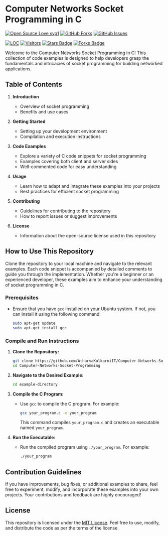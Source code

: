# Computer Networks Socket Programming in C

[![Open Source Love svg1](https://badges.frapsoft.com/os/v1/open-source.svg?v=103)](#)
[![GitHub Forks](https://img.shields.io/github/forks/AtharvaKulkarniIT/Computer-Networks-Socket-Programming.svg?style=social&label=Fork&maxAge=2592000)](https://www.github.com/AtharvaKulkarniIT/Computer-Networks-Socket-Programming/fork)
[![GitHub Issues](https://img.shields.io/github/issues/AtharvaKulkarniIT/Travelscapes.svg?style=flat&label=Issues&maxAge=2592000)](https://www.github.com/AtharvaKulkarniIT/Computer-Networks-Socket-Programming/issues)

<a href="https://github.com/AtharvaKulkarniIT/Computer-Networks-Socket-Programming"><img src="https://sloc.xyz/github/AtharvaKulkarniIT/Computer-Networks-Socket-Programming" alt="LOC"/></a>
<a href="https://github.com/AtharvaKulkarniIT/Computer-Networks-Socket-Programming"><img src="https://visitor-badge.laobi.icu/badge?page_id=AtharvaKulkarniIT.Computer-Networks-Socket-Programming" alt="Visitors"/></a>
<a href="https://github.com/AtharvaKulkarniIT/Computer-Networks-Socket-Programming/stargazers"><img src="https://img.shields.io/github/stars/AtharvaKulkarniIT/Computer-Networks-Socket-Programming" alt="Stars Badge"/></a>
<a href="https://github.com/AtharvaKulkarniIT/Computer-Networks-Socket-Programming/network/members"><img src="https://img.shields.io/github/forks/AtharvaKulkarniIT/Computer-Networks-Socket-Programming" alt="Forks Badge"/></a>

Welcome to the Computer Networks Socket Programming in C! This collection of code examples is designed to help developers grasp the fundamentals and intricacies of socket programming for building networked applications.

## Table of Contents

1. **Introduction**
   - Overview of socket programming
   - Benefits and use cases

2. **Getting Started**
   - Setting up your development environment
   - Compilation and execution instructions

3. **Code Examples**
   - Explore a variety of C code snippets for socket programming
   - Examples covering both client and server sides
   - Well-commented code for easy understanding

4. **Usage**
   - Learn how to adapt and integrate these examples into your projects
   - Best practices for efficient socket programming

5. **Contributing**
   - Guidelines for contributing to the repository
   - How to report issues or suggest improvements

6. **License**
   - Information about the open-source license used in this repository

## How to Use This Repository

Clone the repository to your local machine and navigate to the relevant examples. Each code snippet is accompanied by detailed comments to guide you through the implementation. Whether you're a beginner or an experienced developer, these examples aim to enhance your understanding of socket programming in C.

### Prerequisites
- Ensure that you have `gcc` installed on your Ubuntu system. If not, you can install it using the following command:
  ```bash
  sudo apt-get update
  sudo apt-get install gcc
  ```

### Compile and Run Instructions

1. **Clone the Repository:**
   ```bash
   git clone https://github.com/AtharvaKulkarniIT/Computer-Networks-Socket-Programming.git
   cd Computer-Networks-Socket-Programming
   ```

2. **Navigate to the Desired Example:**
   ```bash
   cd example-directory
   ```

3. **Compile the C Program:**
   - Use `gcc` to compile the C program. For example:
     ```bash
     gcc your_program.c -o your_program
     ```
     This command compiles `your_program.c` and creates an executable named `your_program`.

4. **Run the Executable:**
   - Run the compiled program using `./your_program`. For example:
     ```bash
     ./your_program
     ```
## Contribution Guidelines

If you have improvements, bug fixes, or additional examples to share, feel free to experiment, modify, and incorporate these examples into your own projects. Your contributions and feedback are highly encouraged!

## License

This repository is licensed under the [MIT License](LICENSE). Feel free to use, modify, and distribute the code as per the terms of the license.
